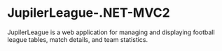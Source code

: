 # JupilerLeague-.NET-MVC2
JupilerLeague is a web application for managing and displaying football league tables, match details, and team statistics.
